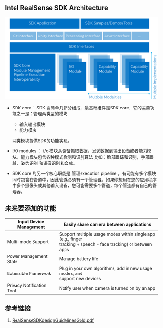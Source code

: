 



## Intel RealSense SDK Architecture 



![](res/arch.png)



- SDK core： SDK 由简单几部分组成，最基础组件是SDK core，它的主要功能之一是：管理两类型的模块

  - 输入输出模块
  - 能力模块

  两类模块提供SDK的功能实现。

- I/O modules ： i/o  模块从设备抓取数据，发送数据到输出设备或者能力模块。能力模块包含各种模式检测和识别算法 比如：脸部跟踪和识别，手部跟踪，姿势识别 和语音识别和合成。


- SDK core 的另一个核心职能是 管理execution pipeline 。有可能有多个模块 同时包含在管道中，因此管道必须有一个管理器。如果你想用在您的应用程序中多个摄像头或其他输入设备，您可能需要多个管道，每个管道都有自己的管理器。



## 未来要添加的功能

| Input Device Management   | Easily share camera between applications                     |
| ------------------------- | ------------------------------------------------------------ |
| Multi-mode Support        | Support multiple usage modes within single app (e.g., finger<br/>tracking + speech + face tracking) or between apps |
| Power Management State    | Manage battery life                                          |
| Extensible Framework      | Plug in your own algorithms, add in new usage modes, and<br/>support new devices |
| Privacy Notification Tool | Notify user when camera is turned on by an app               |





## 参考链接

1. [RealSenseSDKdesignGuidelinesGold.pdf](https://software.intel.com/sites/default/files/managed/0b/0a/RealSenseSDKdesignGuidelinesGold.pdf)